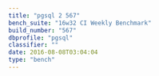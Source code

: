 ```yaml
---
title: "pgsql 2 567"
bench_suite: "16w32 CI Weekly Benchmark"
build_number: "567"
dbprofile: "pgsql"
classifier: ""
date: 2016-08-08T03:04:04
type: "bench"
---
```

